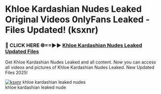 # Khloe Kardashian Nudes Leaked Original Videos 0nlyFans Leaked - Files Updated! (ksxnr)

<h3>🔴 CLICK HERE 🌐==►► <a href="https://tinyurl.com/yc6ubb5a" rel="nofollow">Khloe Kardashian Nudes Leaked Updated Files</a></h3>

Get Khloe Kardashian Nudes Leaked and all content. Now you can access all videos and pictures of Khloe Kardashian Nudes Leaked. New Updated Files 2025!

[![ksxnr](https://i.imgur.com/7eu0CRL.gif)](https://tinyurl.com/yc6ubb5a)
khloe kardashian leaked nudes<br>
khloe kardashian leaked nude